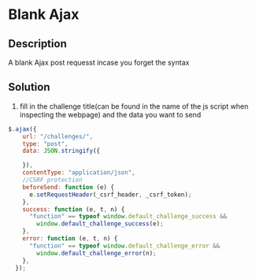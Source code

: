 # Blank Ajax

## Description
A blank Ajax post requesst incase you forget the syntax
## Solution

1. fill in the challenge title(can be found in the name of the js script when inspecting the webpage) and the data you want to send
```js
$.ajax({
    url: "/challenges/",
    type: "post",
    data: JSON.stringify({

    }),
    contentType: "application/json",
    //CSRF protection
    beforeSend: function (e) {
      e.setRequestHeader(_csrf_header, _csrf_token);
    },
    success: function (e, t, n) {
      "function" == typeof window.default_challenge_success &&
        window.default_challenge_success(e);
    },
    error: function (e, t, n) {
      "function" == typeof window.default_challenge_error &&
        window.default_challenge_error(n);
    },
  });
```
